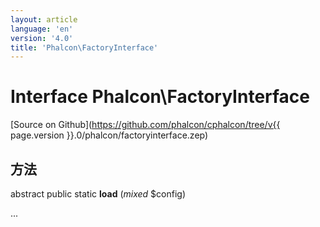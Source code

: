 ```yaml
---
layout: article
language: 'en'
version: '4.0'
title: 'Phalcon\FactoryInterface'
---
```

# Interface **Phalcon\FactoryInterface**

[Source on Github](https://github.com/phalcon/cphalcon/tree/v{{ page.version }}.0/phalcon/factoryinterface.zep)

## 方法

abstract public static **load** (*mixed* $config)

...